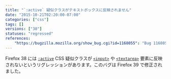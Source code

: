 ```yaml
---
title: "`:active` 疑似クラスがテキストボックスに反映されません"
date: "2015-10-21T02:20:00-07:00"
categories: ["css"]
tags: []
versions: ["38"]
statuses: "regressed"
references:
    "https://bugzilla.mozilla.org/show_bug.cgi?id=1168055": "Bug 1168055 - Active Pseudo class not working for textbox in firefox 38"
---
```

Firefox 38 には [`:active`](https://developer.mozilla.org/ja/docs/Web/CSS/:active) CSS 疑似クラスが [`<input>`](https://developer.mozilla.org/ja/docs/Web/HTML/Element/input) や [`<textarea>`](https://developer.mozilla.org/ja/docs/Web/HTML/Element/textarea) 要素に反映されないというリグレッションがあります。このバグは Firefox 39 で修正されました。
